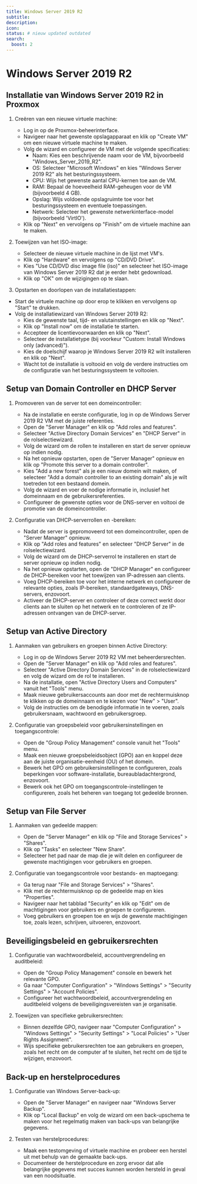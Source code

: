 ```yaml
---
title: Windows Server 2019 R2
subtitle:
description:
icon:
status: # nieuw updated outdated
search:
  boost: 2 
---
```


# Windows Server 2019 R2

## Installatie van Windows Server 2019 R2 in Proxmox

1. Creëren van een nieuwe virtuele machine:

   - Log in op de Proxmox-beheerinterface.
   - Navigeer naar het gewenste opslagapparaat en klik op "Create VM" om een nieuwe virtuele machine te maken.
   - Volg de wizard en configureer de VM met de volgende specificaties:
      - Naam: Kies een beschrijvende naam voor de VM, bijvoorbeeld "Windows_Server_2019_R2".
      - OS: Selecteer "Microsoft Windows" en kies "Windows Server 2019 R2" als het besturingssysteem.
      - CPU: Wijs het gewenste aantal CPU-kernen toe aan de VM.
      - RAM: Bepaal de hoeveelheid RAM-geheugen voor de VM (bijvoorbeeld 4 GB).
      - Opslag: Wijs voldoende opslagruimte toe voor het besturingssysteem en eventuele toepassingen.
      - Netwerk: Selecteer het gewenste netwerkinterface-model (bijvoorbeeld 'VirtIO').
   - Klik op "Next" en vervolgens op "Finish" om de virtuele machine aan te maken.

2. Toewijzen van het ISO-image:

   - Selecteer de nieuwe virtuele machine in de lijst met VM's.
   - Klik op "Hardware" en vervolgens op "CD/DVD Drive".
   - Kies "Use CD/DVD disc image file (iso)" en selecteer het ISO-image van Windows Server 2019 R2 dat je eerder hebt gedownload.
   - Klik op "OK" om de wijzigingen op te slaan.

 3. Opstarten en doorlopen van de installatiestappen:

   - Start de virtuele machine op door erop te klikken en vervolgens op "Start" te drukken.
   - Volg de installatiewizard van Windows Server 2019 R2:
      - Kies de gewenste taal, tijd- en valutainstellingen en klik op "Next".
      - Klik op "Install now" om de installatie te starten.
      - Accepteer de licentievoorwaarden en klik op "Next".
      - Selecteer de installatietype (bij voorkeur "Custom: Install Windows only (advanced)").
      - Kies de doelschijf waarop je Windows Server 2019 R2 wilt installeren en klik op "Next".
      - Wacht tot de installatie is voltooid en volg de verdere instructies om de configuratie van het besturingssysteem te voltooien.

## Setup van Domain Controller en DHCP Server

1. Promoveren van de server tot een domeincontroller:

   - Na de installatie en eerste configuratie, log in op de Windows Server 2019 R2 VM met de juiste referenties.
   - Open de "Server Manager" en klik op "Add roles and features".
   - Selecteer "Active Directory Domain Services" en "DHCP Server" in de rolselectiewizard.
   - Volg de wizard om de rollen te installeren en start de server opnieuw op indien nodig.
   - Na het opnieuw opstarten, open de "Server Manager" opnieuw en klik op "Promote this server to a domain controller".
   - Kies "Add a new forest" als je een nieuw domein wilt maken, of selecteer "Add a domain controller to an existing domain" als je wilt toetreden tot een bestaand domein.
   - Volg de wizard en voer de nodige informatie in, inclusief het domeinnaam en de gebruikersreferenties.
   - Configureer de gewenste opties voor de DNS-server en voltooi de promotie van de domeincontroller.

2. Configuratie van DHCP-serverrollen en -bereiken:

   - Nadat de server is gepromoveerd tot een domeincontroller, open de "Server Manager" opnieuw.
   - Klik op "Add roles and features" en selecteer "DHCP Server" in de rolselectiewizard.
   - Volg de wizard om de DHCP-serverrol te installeren en start de server opnieuw op indien nodig.
   - Na het opnieuw opstarten, open de "DHCP Manager" en configureer de DHCP-bereiken voor het toewijzen van IP-adressen aan clients.
   - Voeg DHCP-bereiken toe voor het interne netwerk en configureer de relevante opties, zoals IP-bereiken, standaardgateways, DNS-servers, enzovoort.
   - Activeer de DHCP-server en controleer of deze correct werkt door clients aan te sluiten op het netwerk en te controleren of ze IP-adressen ontvangen van de DHCP-server.

## Setup van Active Directory

1. Aanmaken van gebruikers en groepen binnen Active Directory:

   - Log in op de Windows Server 2019 R2 VM met beheerdersrechten.
   - Open de "Server Manager" en klik op "Add roles and features".
   - Selecteer "Active Directory Domain Services" in de rolselectiewizard en volg de wizard om de rol te installeren.
   - Na de installatie, open "Active Directory Users and Computers" vanuit het "Tools" menu.
   - Maak nieuwe gebruikersaccounts aan door met de rechtermuisknop te klikken op de domeinnaam en te kiezen voor "New" > "User".
   - Volg de instructies om de benodigde informatie in te voeren, zoals gebruikersnaam, wachtwoord en gebruikersgroep.

2. Configuratie van groepsbeleid voor gebruikersinstellingen en toegangscontrole:

   - Open de "Group Policy Management" console vanuit het "Tools" menu.
   - Maak een nieuwe groepsbeleidsobject (GPO) aan en koppel deze aan de juiste organisatie-eenheid (OU) of het domein.
   - Bewerk het GPO om gebruikersinstellingen te configureren, zoals beperkingen voor software-installatie, bureaubladachtergrond, enzovoort.
   - Bewerk ook het GPO om toegangscontrole-instellingen te configureren, zoals het beheren van toegang tot gedeelde bronnen.

## Setup van File Server

1. Aanmaken van gedeelde mappen:

   - Open de "Server Manager" en klik op "File and Storage Services" > "Shares".
   - Klik op "Tasks" en selecteer "New Share".
   - Selecteer het pad naar de map die je wilt delen en configureer de gewenste machtigingen voor gebruikers en groepen.

2. Configuratie van toegangscontrole voor bestands- en maptoegang:

   - Ga terug naar "File and Storage Services" > "Shares".
   - Klik met de rechtermuisknop op de gedeelde map en kies "Properties".
   - Navigeer naar het tabblad "Security" en klik op "Edit" om de machtigingen voor gebruikers en groepen te configureren.
   - Voeg gebruikers en groepen toe en wijs de gewenste machtigingen toe, zoals lezen, schrijven, uitvoeren, enzovoort.

## Beveiligingsbeleid en gebruikersrechten

1. Configuratie van wachtwoordbeleid, accountvergrendeling en auditbeleid:

   - Open de "Group Policy Management" console en bewerk het relevante GPO.
   - Ga naar "Computer Configuration" > "Windows Settings" > "Security Settings" > "Account Policies".
   - Configureer het wachtwoordbeleid, accountvergrendeling en auditbeleid volgens de beveiligingsvereisten van je organisatie.

2. Toewijzen van specifieke gebruikersrechten:

   - Binnen dezelfde GPO, navigeer naar "Computer Configuration" > "Windows Settings" > "Security Settings" > "Local Policies" > "User Rights Assignment".
   - Wijs specifieke gebruikersrechten toe aan gebruikers en groepen, zoals het recht om de computer af te sluiten, het recht om de tijd te wijzigen, enzovoort.

## Back-up en herstelprocedures

1. Configuratie van Windows Server-back-up:

   - Open de "Server Manager" en navigeer naar "Windows Server Backup".
   - Klik op "Local Backup" en volg de wizard om een back-upschema te maken voor het regelmatig maken van back-ups van belangrijke gegevens.

2. Testen van herstelprocedures:

   - Maak een testomgeving of virtuele machine en probeer een herstel uit met behulp van de gemaakte back-ups.
   - Documenteer de herstelprocedure en zorg ervoor dat alle belangrijke gegevens met succes kunnen worden hersteld in geval van een noodsituatie.